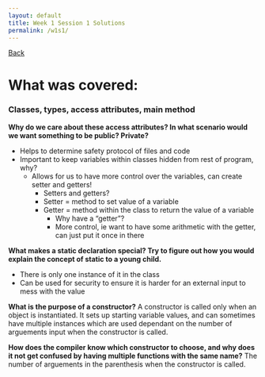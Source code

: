 ```yaml
---
layout: default
title: Week 1 Session 1 Solutions
permalink: /w1s1/
---
```


[Back](session-notes.markdown)

# What was covered: 
### Classes, types, access attributes, main method


**Why do we care about these access attributes? In what scenario would we want something to be public? Private?**
<ul>
    <li>Helps to determine safety protocol of files and code</li>
    <li>Important to keep variables within classes hidden from rest of program, why?
    <ul>
        <li> Allows for us to have more control over the variables, can create setter and getters!
        <ul>
            <li>Setters and getters?</li>
            <li>Setter = method to set value of a variable</li>
            <li> Getter = method within the class to return the value of a variable
            <ul>
                <li>Why have a “getter”?</li>
                <li>More control, ie want to have some arithmetic with the getter, can just put it once in there </li>
            </ul></li>
        </ul></li>
    </ul></li>
</ul>

**What makes a static declaration special? Try to figure out how you would explain the concept of static to a young child.**
<ul>
    <li>There is only one instance of it in the class</li>
    <li>Can be used for security to ensure it is harder for an external input to mess with the value</li>
</ul>

**What is the purpose of a constructor?**
A constructor is called only when an object is instantiated. It sets up starting variable values, and can sometimes have multiple instances which are used dependant on the number of arguements input when the constructor is called. 

**How does the compiler know which constructor to choose, and why does it not get confused by having multiple functions with the same name?**
The number of arguements in the parenthesis when the constructor is called. 